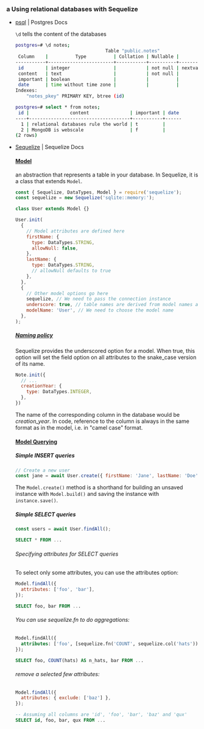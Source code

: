 ### a Using relational databases with Sequelize

- [psql](https://www.postgresql.org/docs/current/app-psql.html) | Postgres Docs

  `\d` tells the content of the databases
  ```bash
  postgres=# \d notes;
                                   Table "public.notes"                                          
   Column    |          Type          | Collation | Nullable |             Default               
  -----------+------------------------+-----------+----------+-----------------------------------
   id        | integer                |           | not null | nextval('notes_id_seq'::regclass) 
   content   | text                   |           | not null |                                   
   important | boolean                |           |          |                                   
   date      | time without time zone |           |          |                                   
  Indexes:
      "notes_pkey" PRIMARY KEY, btree (id)
  ```

  ```bash
  postgres=# select * from notes;
   id |               content               | important | date
  ----+-------------------------------------+-----------+------
    1 | relational databases rule the world | t         |      
    2 | MongoDB is webscale                 | f         |      
  (2 rows)
  ```

- [Sequelize](https://sequelize.org/docs/v6/) | Sequelize Docs

  #### [Model](https://sequelize.org/docs/v6/core-concepts/model-basics/)
  an abstraction that represents a table in your database. In Sequelize, it is a class that extends `Model`.

  ```js
  const { Sequelize, DataTypes, Model } = require('sequelize');
  const sequelize = new Sequelize('sqlite::memory:');
  
  class User extends Model {}
  
  User.init(
    {
      // Model attributes are defined here
      firstName: {
        type: DataTypes.STRING,
        allowNull: false,
      },
      lastName: {
        type: DataTypes.STRING,
        // allowNull defaults to true
      },
    },
    {
      // Other model options go here
      sequelize, // We need to pass the connection instance
      underscore: true, // table names are derived from model names as plural snake_case versions
      modelName: 'User', // We need to choose the model name
    },
  );
  ```

  ##### [Naming policy](https://sequelize.org/docs/v6/other-topics/naming-strategies/#the-underscored-option)
  Sequelize provides the underscored option for a model. When true, this option will set the field option on all attributes to the snake_case version of its name.
  ```js
  Note.init({
    // ...
    creationYear: {
      type: DataTypes.INTEGER,
    },
  })
  ```
  The name of the corresponding column in the database would be _creation_year_. In code, reference to the column is always in the same format as in the model, i.e. in "camel case" format.

  #### [Model Querying](https://sequelize.org/docs/v6/core-concepts/model-querying-basics/)

  ##### Simple INSERT queries
  ```js
  // Create a new user
  const jane = await User.create({ firstName: 'Jane', lastName: 'Doe' });
  ```
  
  The `Model.create()` method is a shorthand for building an unsaved instance with `Model.build()` and saving the instance with `instance.save()`.

  ##### Simple SELECT queries
  ```js
  const users = await User.findAll();
  ```
  ```sql
  SELECT * FROM ...
  ```
  
  ###### Specifying attributes for SELECT queries
  To select only some attributes, you can use the attributes option:
  ```js
  Model.findAll({
    attributes: ['foo', 'bar'],
  });
  ```
  ```sql
  SELECT foo, bar FROM ...
  ```
  
  ###### You can use sequelize.fn to do aggregations:
  ```sql
  Model.findAll({
    attributes: ['foo', [sequelize.fn('COUNT', sequelize.col('hats')), 'n_hats'], 'bar'],
  });
  ```
  ```sql
  SELECT foo, COUNT(hats) AS n_hats, bar FROM ...
  ```

  ###### remove a selected few attributes:
  ```js
  Model.findAll({
    attributes: { exclude: ['baz'] },
  });
  ```
  ```sql
  -- Assuming all columns are 'id', 'foo', 'bar', 'baz' and 'qux'
  SELECT id, foo, bar, qux FROM ...
  ```
